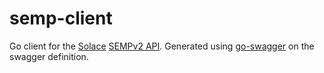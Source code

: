 # semp-client

Go client for the [Solace](https://solace.com/) [SEMPv2 API](https://docs.solace.com/SEMP/Using-SEMP.htm). Generated using [go-swagger](https://goswagger.io) on the swagger definition.